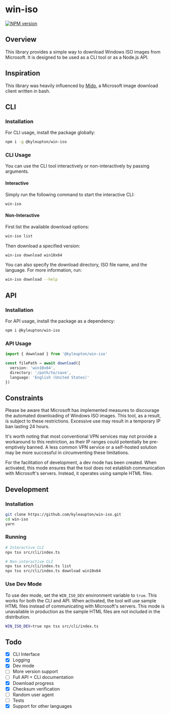 # win-iso

[![NPM version](https://img.shields.io/npm/v/@kyleupton/glob-copy.svg?style=flat)](https://www.npmjs.com/package/@kyleupton/win-iso)

## Overview

This library provides a simple way to download Windows ISO images from Microsoft. It is designed to be used as a CLI tool or as a Node.js API.

## Inspiration

This library was heavily influenced by [Mido](https://github.com/ElliotKillick/Mido), a Microsoft image download client written in bash.

## CLI

### Installation

For CLI usage, install the package globally:

```bash
npm i -g @kyleupton/win-iso
```

### CLI Usage

You can use the CLI tool interactively or non-interactively by passing arguments.

#### Interactive

Simply run the following command to start the interactive CLI:

```bash
win-iso
```

#### Non-Interactive

First list the available download options:

```bash
win-iso list
```

Then download a specified version:

```bash
win-iso download win10x64
```

You can also specify the download directory, ISO file name, and the language. For more information, run:

```bash
win-iso download --help
```

## API

### Installation

For API usage, install the package as a dependency:

```bash
npm i @kyleupton/win-iso
```

### API Usage

```typescript
import { download } from '@kyleupton/win-iso'

const filePath = await download({
  version: 'win10x64',
  directory: '/path/to/save',
  language: 'English (United States)'
})
```

## Constraints

Please be aware that Microsoft has implemented measures to discourage the automated downloading of Windows ISO images. This tool, as a result, is subject to these restrictions. Excessive use may result in a temporary IP ban lasting 24 hours.

It's worth noting that most conventional VPN services may not provide a workaround to this restriction, as their IP ranges could potentially be pre-emptively banned. A less common VPN service or a self-hosted solution may be more successful in circumventing these limitations.

For the facilitation of development, a dev mode has been created. When activated, this mode ensures that the tool does not establish communication with Microsoft's servers. Instead, it operates using sample HTML files.

## Development

### Installation

```bash
git clone https://github.com/kyleaupton/win-iso.git
cd win-iso
yarn
```

### Running

```bash
# Interactive CLI
npx tsx src/cli/index.ts

# Non-interactive CLI
npx tsx src/cli/index.ts list
npx tsx src/cli/index.ts download win10x64
```

### Use Dev Mode

To use dev mode, set the `WIN_ISO_DEV` environment variable to `true`. This works for both the CLI and API. When activated, the tool will use sample HTML files instead of communicating with Microsoft's servers. This mode is unavailable in production as the sample HTML files are not included in the distribution.

```bash
WIN_ISO_DEV=true npx tsx src/cli/index.ts
```

## Todo

- [x] CLI Interface
- [x] Logging
- [x] Dev mode
- [ ] More version support
- [ ] Full API + CLI documentation
- [x] Download progress
- [x] Checksum verification
- [ ] Random user agent
- [ ] Tests
- [x] Support for other languages
